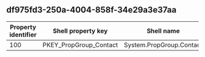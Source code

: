 ## df975fd3-250a-4004-858f-34e29a3e37aa

Property identifier | Shell property key | Shell name | Alias
--- | --- | --- | ---
100 | PKEY_PropGroup_Contact | System.PropGroup.Contact | 

